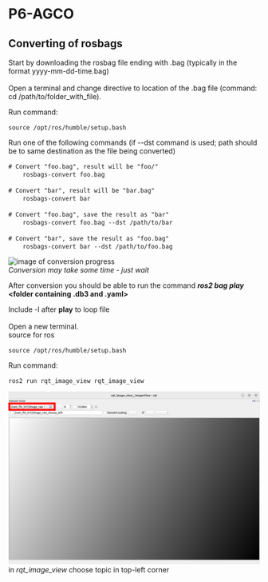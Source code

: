 # P6-AGCO
<h2>Converting of rosbags</h2>
Start by downloading the rosbag file ending with .bag (typically in the format yyyy-mm-dd-time.bag) 
<br><br>
Open a terminal and change directive to location of the .bag file (command: cd /path/to/folder_with_file). 

Run command:

```
source /opt/ros/humble/setup.bash 
```

Run one of the following commands (if --dst command is used; path should be to same destination as the file being converted)

```
# Convert "foo.bag", result will be "foo/" 
    rosbags-convert foo.bag

# Convert "bar", result will be "bar.bag"
    rosbags-convert bar

# Convert "foo.bag", save the result as "bar"
    rosbags-convert foo.bag --dst /path/to/bar

# Convert "bar", save the result as "foo.bag"
    rosbags-convert bar --dst /path/to/foo.bag
```

![image of conversion progress](.png)<br>
*Conversion may take some time - just wait*  

After conversion you should be able to run the command ***ros2 bag play*** **\<folder containing .db3 and .yaml>**

Include -l after **play** to loop file 
<br><br>
Open a new terminal. 
<br> source for ros  
```
source /opt/ros/humble/setup.bash 
```
Run command: 
```
ros2 run rqt_image_view rqt_image_view
```

![diverse/rqt_image_view_screenshot](diverse/rqt_image_view_screenshot.png)<br>
in *rqt_image_view* choose topic in top-left corner